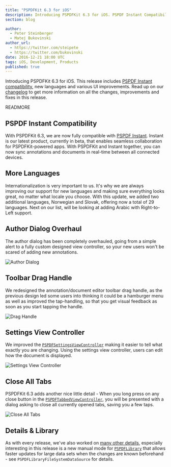 ```yaml
---
title: "PSPDFKit 6.3 for iOS"
description: Introducing PSPDFKit 6.3 for iOS. PSPDF Instant Compatibility. More Languages. UI Improvements.
section: blog

author:
  - Peter Steinberger
  - Matej Bukovinski
author_url:
  - https://twitter.com/steipete
  - https://twitter.com/bukovinski
date: 2016-12-21 18:00 UTC
tags: iOS, Development, Products
published: true
---
```


Introducing PSPDFKit 6.3 for iOS. This release includes [PSPDF Instant compatibility](/instant), new languages and various UI improvements. Read up on our [changelog](/changelog/ios/#6.3.0) to get more information on all the changes, improvements and fixes in this release.

READMORE

## PSPDF Instant Compatibility

With PSPDFKit 6.3, we are now fully compatible with [PSPDF Instant](/instant). Instant is our latest product, currently in beta, that enables seamless collaboration for PSPDFKit-powered apps. With PSPDFKit and Instant together, you can now sync annotations and documents in real-time between all connected devices.

## More Languages

Internationalization is very important to us. It's why we are always improving our support for new languages and making sure everything looks great, no matter what locale you choose. With this update, we added two additional languages, Norwegian and Slovak, offering now a total of 29 languages. Next on our list, will be looking at adding Arabic with Right-to-Left support.

## Author Dialog Overhaul

The author dialog has been completely overhauled, going from a simple alert to a fully custom designed view controller, so your new users won't be scared of adding new annotations.

![Author Dialog](/images/blog/2016/pspdfkit-6-3/author-dialog.gif)

## Toolbar Drag Handle

We redesigned the  annotation/document editor toolbar drag handle, as the previous design led some users into thinking it could be a hamburger menu as well as improved the tap-handling, so that you get visual feedback as soon as you start tapping the handle.

![Drag Handle](/images/blog/2016/pspdfkit-6-3/drag-handle.gif)

## Settings View Controller

We improved the [`PSPDFSettingsViewController`][] making it easier to tell what exactly you are changing. Using the settings view controller, users can edit how the document is displayed.

![Settings View Controller](/images/blog/2016/pspdfkit-6-3/settings-view-controller.gif)

## Close All Tabs

PSPDFKit 6.3 adds another nice little detail - When you long press on any close button in the [`PSPDFTabbedViewController`][], you will be presented with a dialog asking to close all currently opened tabs, saving you a few taps.

![Close All Tabs](/images/blog/2016/pspdfkit-6-3/close-all-tabs.gif)

[`PSPDFSettingsViewController`]: https://pspdfkit.com/api/ios/Classes/PSPDFSettingsViewController.html
[`PSPDFTabbedViewController`]: https://pspdfkit.com/api/ios/Classes/PSPDFTabbedViewController.html

## Details & Library

As with every release, we've also worked on [many other details](/changelog/ios/#6.3.0), especially interesting in this release is a new manual mode for [`PSPDFLibrary`](/guides/ios/current/features/indexed-full-text-search/) that allows faster updates for large data sets when the changes are known beforehand - see `PSPDFLibraryFileSystemDataSource` for details.
